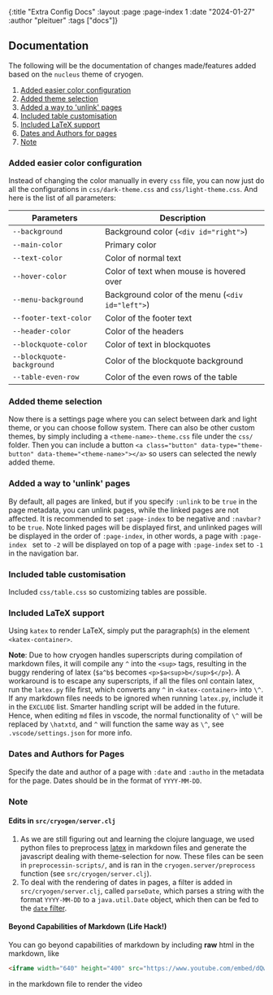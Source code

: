 {:title "Extra Config Docs"
 :layout :page
 :page-index 1
 :date "2024-01-27"
 :author "pleituer"
 :tags ["docs"]}

## Documentation

The following will be the documentation of changes made/features added based on the `nucleus` theme of cryogen.

1. [Added easier color configuration](#added-easier-color-configuration)
2. [Added theme selection](#added-theme-selection)
3. [Added a way to 'unlink' pages](#added-a-way-to-unlink-pages)
4. [Included table customisation](#included-table-customisation)
5. [Included LaTeX support](#included-latex-support)
6. [Dates and Authors for pages](#dates-and-authors-for-pages)
7. [Note](#note)

### Added easier color configuration

Instead of changing the color manually in every `css` file, you can now just do all the configurations in `css/dark-theme.css` and `css/light-theme.css`. And here is the list of all parameters:

|Parameters               |Description                                     |
|-------------------------|------------------------------------------------|
|`--background`           |Background color (`<div id="right">`)           |
|`--main-color`           |Primary color                                   |
|`--text-color`           |Color of normal text                            |
|`--hover-color`          |Color of text when mouse is hovered over        |
|`--menu-background`      |Background color of the menu (`<div id="left">`)|
|`--footer-text-color`    |Color of the footer text                        |
|`--header-color`         |Color of the headers                            |
|`--blockquote-color`     |Color of text in blockquotes                    |
|`--blockquote-background`|Color of the blockquote background              |
|`--table-even-row`       |Color of the even rows of the table             |

### Added theme selection

Now there is a settings page where you can select between dark and light theme, or you can choose follow system. There can also be other custom themes, by simply including a `<theme-name>-theme.css` file under the `css/` folder. Then you can include a button `<a class="button" data-type="theme-button" data-theme="<theme-name>"></a>` so users can selected the newly added theme. 

### Added a way to 'unlink' pages

By default, all pages are linked, but if you specify `:unlink` to be `true` in the page metadata, you can unlink pages, while the linked pages are not affected. It is recommended to set `:page-index` to be negative and `:navbar?` to be `true`. Note linked pages will be displayed first, and unlinked pages will be displayed in the order of `:page-index`, in other words, a page with `:page-index ` set to `-2` will be displayed on top of a page with `:page-index` set to `-1` in the navigation bar.

### Included table customisation

Included `css/table.css` so customizing tables are possible. 

### Included LaTeX support

Using `katex` to render LaTeX, simply put the paragraph(s) in the element `<katex-container>`.

**Note**: Due to how cryogen handles superscripts during compilation of markdown files, it will compile any `^` into the `<sup>` tags, resulting in the buggy rendering of latex (`$a^b$` becomes `<p>$a<sup>b</sup>$</p>`). A workaround is to escape any superscripts, if all the files onl contain latex, run the `latex.py` file first, which converts any `^` in `<katex-container>` into `\^`. If any markdown files needs to be ignored when running `latex.py`, include it in the `EXCLUDE` list. Smarter handling script will be added in the future. Hence, when editing `md` files in vscode, the normal functionality of `\^` will be replaced by `\hatxtd`, and `^` will function the same way as `\^`, see `.vscode/settings.json` for more info.

### Dates and Authors for Pages

Specify the date and author of a page with `:date` and `:autho` in the metadata for the page. Dates should be in the format of `YYYY-MM-DD`. 

### Note

#### Edits in `src/cryogen/server.clj`

1. As we are still figuring out and learning the clojure language, we used python files to preprocess [latex](#included-latex-support) in markdown files and generate the javascript dealing with theme-selection for now. These files can be seen in `preprocessin-scripts/`, and is ran in the `cryogen.server/preprocess` function (see `src/cryogen/server.clj`).
2. To deal with the rendering of dates in pages, a filter is added in `src/cryogen/server.clj`, called `parseDate`, which parses a string with the format `YYYY-MM-DD` to a `java.util.Date` object, which then can be fed to the [`date` filter](https://github.com/yogthos/Selmer?tab=readme-ov-file#date).

#### Beyond Capabilities of Markdown (Life Hack!)

You can go beyond capabilities of markdown by including **raw** html in the markdown, like 
```html
<iframe width="640" height="400" src="https://www.youtube.com/embed/dQw4w9WgXcQ"></iframe>
```
in the markdown file to render the video